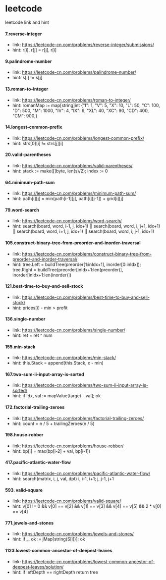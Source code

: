# leetcode
leetcode link and hint

#### 7.reverse-integer
- link: https://leetcode-cn.com/problems/reverse-integer/submissions/
- hint: r[i], r[j] = r[j], r[i]

#### 9.palindrome-number
- link: https://leetcode-cn.com/problems/palindrome-number/
- hint: s[i] != s[j]

#### 13.roman-to-integer
- link: https://leetcode-cn.com/problems/roman-to-integer/
- hint: romanMap := map[string]int {"I": 1, "V": 5, "X": 10, "L": 50, "C": 100, "D": 500, "M": 1000, "IV": 4, "IX": 9, "XL": 40, "XC": 90, "CD": 400,
   "CM": 900,}

#### 14.longest-common-prefix
- link: https://leetcode-cn.com/problems/longest-common-prefix/
- hint: strs[0][i] != strs[j][i]

#### 20.valid-parentheses
- link: https://leetcode-cn.com/problems/valid-parentheses/
- hint: stack := make([]byte, len(s)/2);   index := 0

#### 64.minimum-path-sum
- link: https://leetcode-cn.com/problems/minimum-path-sum/
- hint: path[i][j] = min(path[i-1][j], path[i][j-1]) + grid[i][j]

#### 79.word-search
- link: https://leetcode-cn.com/problems/word-search/
- hint: search(board, word, i-1, j, idx+1) || search(board, word, i, j+1, idx+1) || search(board, word, i+1, j, idx+1) || search(board, word, i, j-1, idx+1)

#### 105.construct-binary-tree-from-preorder-and-inorder-traversal
- link: https://leetcode-cn.com/problems/construct-binary-tree-from-preorder-and-inorder-traversal/
- hint: tree.Left = buildTree(preorder[1:inIdx+1], inorder[0:inIdx]); tree.Right = buildTree(preorder[inIdx+1:len(preorder)], inorder[inIdx+1:len(inorder)])

#### 121.best-time-to-buy-and-sell-stock
- link: https://leetcode-cn.com/problems/best-time-to-buy-and-sell-stock/
- hint: prices[i] - min > profit

#### 136.single-number
- link: https://leetcode-cn.com/problems/single-number/
- hint: ret = ret ^ num

#### 155.min-stack
- link: https://leetcode-cn.com/problems/min-stack/
- hint: this.Stack = append(this.Stack, x - min)

#### 167.two-sum-ii-input-array-is-sorted
- link: https://leetcode-cn.com/problems/two-sum-ii-input-array-is-sorted/
- hint: if idx, val := mapValue[target - val]; ok

#### 172.factorial-trailing-zeroes
- link: https://leetcode-cn.com/problems/factorial-trailing-zeroes/
- hint: count = n / 5 + trailingZeroes(n / 5)

#### 198.house-robber
- link: https://leetcode-cn.com/problems/house-robber/
- hint: bp[i] = max(bp[i-2] + val, bp[i-1])

#### 417.pacific-atlantic-water-flow
- link: https://leetcode-cn.com/problems/pacific-atlantic-water-flow/
- hint: search(matrix, i, j, val, dpt)   i, i-1, i+1; j, j-1, j+1

#### 593. valid-square
- link: https://leetcode-cn.com/problems/valid-square/
- hint: v[0] != 0 && v[0] == v[2] && v[1] == v[3] && v[4] == v[5] && 2 * v[0] == v[4]

#### 771.jewels-and-stones
- link: https://leetcode-cn.com/problems/jewels-and-stones/
- hint: if _, ok := jMap[string(S[i])]; ok

#### 1123.lowest-common-ancestor-of-deepest-leaves
- link: https://leetcode-cn.com/problems/lowest-common-ancestor-of-deepest-leaves/solution/
- hint: if leftDepth == rightDepth return tree